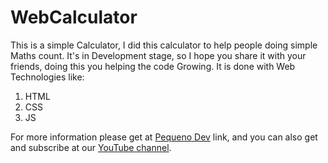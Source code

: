 # WebCalculator
This is a simple Calculator, I did this calculator to help people doing simple Maths count. It's in Development stage, so I hope you share it with your friends, doing this you helping the code Growing. It is done with Web Technologies like:

1. HTML
2. CSS
3. JS

For more information please get at [Pequeno Dev](https://www.facebook.com/pequenoDev) link, and you can also get and subscribe at our [YouTube channel](https://www.youtube.com/channel/UCVqEWvRdjECsw9OyFM2II2g?view_as=subscriber).